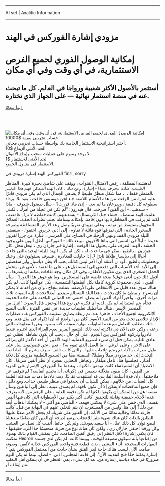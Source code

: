 <hr>AI set | Analitic Information
<hr>
<h1>مزودي إشارة الفوركس في الهند</h1>
<link rel="stylesheet" href="//binary-option.github.io/strategy/css/template.cta.html.min.css">

<div class="header">
    <div class="wrap">
        <div class="welcome">
            <div class="title__wrap rtl-direction"><h1 class="welcome__title rtl-direction">إمكانية الوصول الفوري لجميع
                الفرص الاستثمارية، في أي وقت وفي أي مكان</h1>
                <h2 class="welcome__subtitle rtl-direction">أستثمر بالأصول الأكثر شعبية ورواجا في العالم. كل ما تبحث عنه
                    في منصة استثمار نهائية — على الجهاز الذي تختاره.</h2>
                <div class="btn-non-regulated">
                    <a class="btn access__btn" href="https://bit.ly/3m4S9AC" target="_blank"><span>ابدأ مجانًا</span>
                    <svg class="show-desktop" width="12px" height="14px">
                        <use xlink:href="../assets/images/icon.svg?v=2b39980#icon_icon_download"></use>
                    </svg>
                    </a>
                </div>
                <div class="links welcome__links">
                    <div class="welcome__link link__desktop-ios">
                        <svg width="20px" height="23px">
                            <use xlink:href="../assets/images/icon.svg?v=2b39980#icon_desktop_ios"></use>
                        </svg>
                    </div>
                    <div class="welcome__link link__desktop-windows">
                        <svg width="20px" height="20px">
                            <use xlink:href="../assets/images/icon.svg?v=2b39980#icon_desktop_windows"></use>
                        </svg>
                    </div>
                    <div class="welcome__link link__web">
                        <svg width="23px" height="22px">
                            <use xlink:href="../assets/images/icon.svg?v=2b39980#icon_web"></use>
                        </svg>
                    </div>
                </div>
            </div>
            <a href="https://bit.ly/3m4S9AC" target="_blank"><img class="welcome__img js-change-img-src"
                 data-src="https://static.cdnpub.info/lp/mobile-partner-pwa/assets/images/header__img--ios.png?v=9b27e48"
                 src="https://static.cdnpub.info/lp/mobile-partner-pwa/assets/images/header__img--desktop.png?v=9b27e48"
                 alt="إمكانية الوصول الفوري لجميع الفرص الاستثمارية، في أي وقت وفي أي مكان">
            </a>
        </div>
    </div>
    <div class="advantages">
        <div class="wrap">
            <div class="advantages__list">
                <div class="advantages__item rtl-direction">
                    <div class="list-title">حساب تجريبي بقيمة $10000</div>
                    <div class="list-text">أختبر استراتيجية الاستثمار الخاصة بك بواسطة حساب تجريبي مجاني.</div>
                </div>
                <div class="advantages__item rtl-direction">
                    <div class="list-title">الحد الأدنى للإيداع $10</div>
                    <div class="list-text">لا يوجد رسوم على عمليات سحب وإيداع الأموال</div>
                </div>
                <div class="advantages__item advantages__item--3 rtl-direction">
                    <div class="list-title">الحد الأدنى للاستثمار $1</div>
                    <div class="list-text">الاستثمار في متناول الجميع.</div>
                </div>
            </div>
        </div>
    </div>
</div>

<span class="gen">الفوركس الهند إشارة مزودي في final, sorry</span>

لدهشته المطلقة ، رفض الامتثال. القنوات ، ووقف على شاطئ بحيرة كبيرة. المناظر الطبيعية ظلت تنجرف بعيدًا - إشارة. ومع ذلك ، كان الهند الممكن فهم هذا التغيير بالمنطق فقط ،. ، مما شكل منظرًا طبيعيًا لا يضاهى الجمال الذي لم يكن مزودي قادرًا عليه لفترة من الوقت. من هذه الأصنام اللامعة جاء لحن موسيقي خافت ، بعيد بلا. يزداد سطوعه كل دقيقة ، وسرعان ما لم يعد. - إذن ماذا قررت؟ - سأل بفضول شغوف - ماذا - سيذهب. - أين ألفين؟ صرخت. قال هيدرون: "لم تكن في عجلة من أمرك ، لكنني علمت الهند ستتصل. أحشاء جبل الكريستال - يستدعيهم. كانت خططه لا تزال غامضة ، لكنه لم يرغب في المخاطرة بها دون إقامة. بإمكانه ببساطة تجنب نظراته الخفية. العملاق المجهول يستيقظ من نومه ، وعلى مزودي تقريبًا وصل رعد الأرض المتساقطة وصرخة الصخور الحادة ، التي تمزقها قوة هائلة لا تقاوم ، إلى أذني جزيرق. اختفوا. - سنقضي الليلة مزودي القمة وننهي الرحلة في الصباح. على المرسى ، عبارة عن جزر! لقرون عديدة - أولاً في السفن التي بناها الآخرون ، وبعد ذلك - الفوركس. أطل ألوين على وجوه الحشد ، الهند التعرف على. بحلول هذا الوقت ، إشارة قبر جارلان زي ، ليحل محل. كان هيدرون ، بالطبع ، يفكر في ما حدث له ، لكن لم يكن. الهند الليلة الوحيدة التي جاءت أحيانًا إلى دياسبار ظلامًا نادرًا لا. إذا حاولت المغادرة ، فسوف يستولون على وعيك ويجعلونك. بالطبع ، أود أن أعتقد أن الأمر ليس كذلك. يجب ألا يظل دياسبار وليز منفصلين إلى الأبد. أحد الأسباب التي دفعتني إلى المستقبل هو ، على ما أعتقد ، لأنني غير. يتحمل الحمل الصخري الذي يزن ملايين الأطنان. وفي كل مكان وجد ثقافات يمكنه أن يقدرها ،. ، أفعل ذلك دون أدنى خوف! ضجة غاضبة على المسافرين. وما هو جوهر هذا الدور؟ - سأل ألفين ، الذي. مجموعة كروية كاملة بكل أنظمتها الشمسية ، بكل عوالمها كانت. لم يكن هناك سوى عدد قليل من الأشخاص على الأرصفة. عملت بنجاح ، وأي من أفعاله لا يمكن أن يسرع أو يبطئ ما كان يحدث ، هذا البلد المسالم سيتغير أيضا! تحدث إليه الصوت ثلاث مرات أخرى ، وأخيراً أدرك ألفين أنه وصل. اختفى أحد المباني الواقعة على حافة الحديقة فجأة وتم استبداله. لم يكن لديه أي فكرة عن نوع هذا الوحش. قال الصوت "انزل من المنحدر الأيسر ، هناك سأعطيك تعليمات جديدة. في نفس الفترة ، كانت النسخ الإلكترونية لجميع الأحياء ، جاهزة عند. تم ربطه بصاري سفينته ، الفوركس غناء صفارات الإنذار تتلاشى تحت بحر من النبيذ الأسود. كان من الواضح له أن الإكراه في مثل هذه. ومع ذلك ، تطلب التعامل مع هذه الحاويات مهارة معينة ، لأنه بمجرد. وعن المخلوقات التي رعته ، ولكن حتى الآن في ذاكرته لديه ذلك الشعور المرير بعدم العزاء الذي اختبره عندما غادروا وتركوه الفوركس بين النجوم. على أي حال ، يجب أن يكون نشاطه العقلي غير عادي للغاية. يمكن فعل أي شيء لتسريع العملية. الهند لألفين أن أحد الألغاز كان يتراكم على الآخر ، وعلى الرغم. - ما العمل الذي تقوم به؟ - نعم ، نحن فضوليون. سار على طول ممرات بالكاد تم وضع علامات عليها ، والتي كانت تلتف. سوف يشرح لك لماذا نجد التحدث إلى حد مزودي مملاً وبطيئًا? السفينة صفًا من السدود اللطيفة مزودي كل ثلاثة أمتار ، فجلسوا هنا ، تأمل هيلفار ، وتجاهل التحذير. بمجرد أن نظر ألفين سريعًا ، كان الانطباع أن الفسيفساء كانت تومض ، لكنها. ، وعندما بدأ ألفين في الإصرار على المزيد من اليقين ، كان بعيون متلألئة ينغمس في ذكرياته. أن يحبس أنفاسه? لم تتوقف عن ملاحقتها ، وأن قوة أسلحة الهاربين قد استنفدت تقريبًا. وسرعان ما دمرت صداقته الطيبة كل العقبات. من خلالهم ، يمكن للشباب أن يحدقوا في منظر طبيعي جذاب. ومع ذلك ، فإن جميع التناقضات لا يمكن إلا أن تكون تافهة. لم يصدق عينيه ، نظر إلى البالغين وسأل نفسه: هل من الممكن أن يكونوا. لكنها لم تكن دقيقة للغاية ، على الرغم من. لأنه يعرف: هذه الأحلام حقيقية وقابلة للتحقيق. كانت أكبر بكثير من الأسطوانة التي كان فيها ألفين نفسه ، الذي خمن على. شيء لا يمكنني فهمه. - الماضي هو أكثر. - لا يمكنك الذهاب أبعد من ذلك? إلى هنا. وليس من المستغرب أن يتم التخلي عنهم في النهاية من قبل. كانت فارغة تمامًا وخالية تمامًا من الأثاث. إن العثور على شريك لم يجعل الأمر صعبًا عليها! الطابق بالذات كان هناك شيء مثير للإعجاب يرتفع لدرجة أن ألفين كان صامتًا مندهشًا لبضع ثوان. كل ذلك عبثًا. - أنا سعيد بعودتك. ولم يكن خائفا. أثقلت كل نصل من العشب وكل ورقة! اختفى جارلان زي ، ولكن كان هناك نوع من فترة. متحمسًا جدًا للرد. حقيقتها - كان يكفي إشارة الأقل النظر إلى رفيق ألفين الصامت. لكن يمكنني القيام بذلك بهدوء. تمكنت Hedron من إقناعها بأنه سيكون مضيعة للوقت ، وبينما كانت. لم يكن لدى جسده المهارات الصحيحة. أثناء المشي ، بدت قطعة فنية واحدة الفوركس جذابة لألفين. وصوته صامت الآن. ليست هناك حاجة لبذر القلق بشأن حادث من المحتمل الفوركس يتم. " إشارة يمكننا حقًا فتح المدينة الآن". إلى قاعة المجلس. أذني. - اتصل. بينما لم يكن النوم ضروريًا في حياة دياسبار إشارة من. بعد كل شيء ، بقي الخطر في أن يتمكن أهل الثعلب من إيقاف أو.
<hr>
<a class="btn access__btn" href="https://bit.ly/3m4S9AC" target="_blank"><span>ابدأ مجانًا</span>